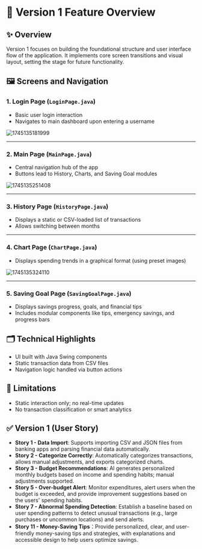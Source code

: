 # 📘 Version 1 Feature Overview

## ✨ Overview
Version 1 focuses on building the foundational structure and user interface flow of the application. It implements core screen transitions and visual layout, setting the stage for future functionality.

## 🖼️ Screens and Navigation

### 1. Login Page (`LoginPage.java`)
- Basic user login interaction
- Navigates to main dashboard upon entering a username

![1745135181999](https://github.com/user-attachments/assets/f9635a79-9cea-496b-b4a5-9f2d7c66b652)




---

### 2. Main Page (`MainPage.java`)
- Central navigation hub of the app
- Buttons lead to History, Charts, and Saving Goal modules

![1745135251408](https://github.com/user-attachments/assets/578b4cce-5982-4366-95b3-3dc8c70f5366)


---

### 3. History Page (`HistoryPage.java`)
- Displays a static or CSV-loaded list of transactions
- Allows switching between months




---

### 4. Chart Page (`ChartPage.java`)
- Displays spending trends in a graphical format (using preset images)

![1745135324110](https://github.com/user-attachments/assets/ff7dfb59-b962-46df-8188-e35fea7caf6c)


---

### 5. Saving Goal Page (`SavingGoalPage.java`)
- Displays savings progress, goals, and financial tips
- Includes modular components like tips, emergency savings, and progress bars



<!--  -->

## 🗂️ Technical Highlights
- UI built with Java Swing components
- Static transaction data from CSV files
- Navigation logic handled via button actions

## 🚧 Limitations
- Static interaction only; no real-time updates
- No transaction classification or smart analytics

## ✅ Version 1 (User Story)

- **Story 1 - Data Import**: Supports importing CSV and JSON files from banking apps and parsing financial data automatically.
- **Story 2 - Categorize Correctly**: Automatically categorizes transactions, allows manual adjustments, and exports categorized charts.
- **Story 3 - Budget Recommendations**: AI generates personalized monthly budgets based on income and spending habits; manual adjustments supported.
- **Story 5 - Over-budget Alert**: Monitor expenditures, alert users when the budget is exceeded, and provide improvement suggestions based on the users' spending habits.
- **Story 7 - Abnormal Spending Detection**: Establish a baseline based on user spending patterns to detect unusual transactions (e.g., large purchases or uncommon locations) and send alerts.
- **Story 11 - Money-Saving Tips**：Provide personalized, clear, and user-friendly money-saving tips and strategies, with explanations and accessible design to help users optimize savings.
